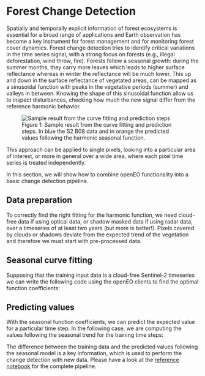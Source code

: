 # Forest Change Detection

Spatially and temporally explicit information of forest ecosystems is essential for a broad range of applications and Earth observation has become a key instrument for forest management and for monitoring forest cover dynamics.
Forest change detection tries to identify critical variations in the time series signal, with a strong focus on forests (e.g., illegal deforestation, wind throw, fire). 
Forests follow a seasonal growth: during the summer months, they carry more leaves which leads to higher surface reflectance whereas in winter the reflectance will be much lower. This up and down in the surface reflectance of vegetated areas, can be mapped as a sinusoidal function with peaks in the vegetative periods (summer) and valleys in between. Knowing the shape of this sinusoidal function allow us to inspect disturbances, checking how much the new signal differ from the reference harmonic behavior.

<figure>
    <img src="https://user-images.githubusercontent.com/31700619/131147116-f0b94015-cde2-4630-9fe6-4a854f8d2474.png" alt="Sample result from the curve fitting and prediction steps">
    <figcaption>Figure 1: Sample result from the curve fitting and prediction steps. In blue the S2 B08 data and in orange the predicted values following the harmonic seasonal function.</figcaption>
</figure>

This approach can be applied to single pixels, looking into a particular area of interest, or more in general over a wide area, where each pixel time series is treated independently.

In this section, we will show how to combine openEO functionality into a basic change detection pipeline.

## Data preparation

To correctly find the right fitting for the harmonic function, we need cloud-free data if using optical data, or shadow masked data if using radar data, over a timeseries of at least two years (but more is better!). Pixels covered by clouds or shadows deviate from the expected trend of the vegetation and therefore we must start with pre-processed data.

## Seasonal curve fitting

Supposing that the training input data is a cloud-free Sentinel-2 timeseries we can write the following code using the openEO clients to find the optimal function coefficients:

<CodeSwitcher>
<template v-slot:py>

```python
import openeo
from openeo.processes import cos, sin, array_element
def fitFunction(x:ProcessBuilder, parameters:ProcessBuilder):
    t = 2 * math.pi / 31557600 * x
    return parameters[0] + parameters[1] * cos(t) + parameters[2] * sin(t)

curve_fitting = l2a_bands.fit_curve(
    parameters=[1,1,1], # Initial guess of the parameters
    dimension="t",      # Fit the function along the temporal dimension
    function=fitFunction
)
```

</template>

<template v-slot:js>

```js
// 31557600 are the seconds in one year
let fitFunction = new Formula('$$0 + $$1*cos(2*pi()/31557600*x) + $$2*sin(2*pi()/31557600*x)');

curve_fitting = builder.fit_curve(
    l2a_bands,
    [1,1,1], // Initial guess of the parameters
    fitFunction,
    't', // Fit the function along the temporal dimension
);
```

</template>
</CodeSwitcher>

## Predicting values

With the seasonal function coefficients, we can predict the expected value for a particular time step. In the following case, we are computing the values following the seasonal trend for the training time steps:

<CodeSwitcher>
<template v-slot:py>

```python
temporal_labels = l2a_bands.dimension_labels('t')
curve_prediction = l2a_bands.predict_curve(parameters=curve_fitting,dimension='t',function=fitFunction,labels=temporal_labels)
```

</template>

<template v-slot:js>

```js
temporal_labels = builder.dimension_labels(l2a_bands, "t");
curve_prediction = builder.predict_curve(l2a_bands, curve_fitting, fitFunction, 't', temporal_labels);
```

</template>
</CodeSwitcher>

The difference between the training data and the predicted values following the seasonal model is a key information, which is used to perform the change detection with new data. Please have a look at the [reference notebook](https://github.com/openEOPlatform/SRR2_notebooks/blob/main/UC6%20-%20Forest%20Dynamics.ipynb) for the complete pipeline.
